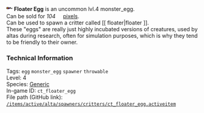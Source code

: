 ![ ](https://raw.githubusercontent.com/Ceterai/Enternia/main/items/active/alta/spawners/critters/ct_floater_egg.png) **Floater Egg** is an uncommon lvl.4 monster_egg.  
Can be sold for *104* <img src="https://starbounder.org/mediawiki/images/2/21/Pixel.png" width="12" height="16"/> [pixels](https://starbounder.org/Pixel).  
Can be used to spawn a critter called [[ floater|floater ]].  
These "eggs" are really just highly incubated versions of creatures, used by altas during research, often for simulation purposes, which is why they tend to be friendly to their owner.

### Technical Information

Tags: `egg` `monster_egg` `spawner` `throwable`  
Level: 4  
Species: [Generic](https://starbounder.org/Perfectly_Generic_Item)  
In-game ID: `ct_floater_egg`  
File path (GitHub link): [`/items/active/alta/spawners/critters/ct_floater_egg.activeitem`](https://github.com/Ceterai/Enternia/blob/main/items/active/alta/spawners/critters/ct_floater_egg.activeitem)
